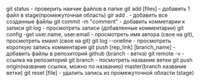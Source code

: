 git status - проверить наичие файлов в папке
git add [files] - добавить 1 файл в stage(промежуточная область)
gir add . - добавить все созданные файлы
git commit -m "comment" - добавить комметарии к записи
git log - просмотреть записи (добавленные комментарии)
git config -get user.name, user.email - просмотреть имя автора (свое на git), просмотреть емаил (свое на git)
git log --oneline - просмотреть короткую запись комментария
git push [rep_link] [branch_name] - добавить файлы в репозиторий github (branch - ветка)
git remote -v - ссылка на репозиторий
git branch - посмотреть название ветки
git push origin(название ссылки, можно по названию) master(branch название ветки)
git reset [file] - удалить запись из промежуточной области (stage)

